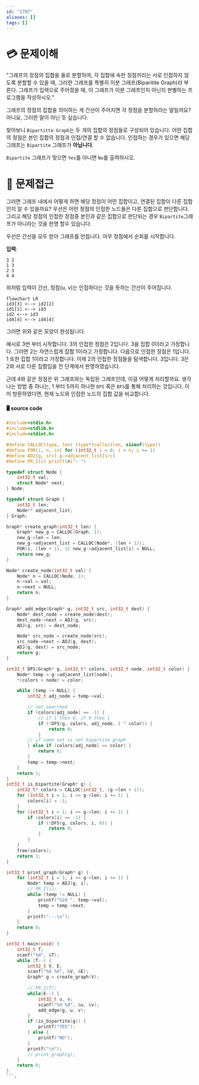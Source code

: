```yaml
---
id: "1707"
aliases: []
tags: []
---
```


# 💳 문제이해

"그래프의 장점의 집합을 둘로 분할하여, 각 집합에 속한 정점끼리는 서로
인접하지 않도록 분할할 수 있을 때, 그러한 그래프를 특별히 이분 
그래프(Biparitite Graph)라 부른다. 그래프가 입력으로 주어졌을 때,
이 그래프가 이분 그래프인지 아닌지 판별하는 프로그램을 작성하시오."

그래프의 정점의 집합을 의미하는 게 간선이 주어지면 각 정점을 분할하라는
말일까요? 아니요, 그러한 말이 아닌 듯 싶습니다.

찾아보니 `Bipartitte Graph`는 두 개의 집합의 정점들로 구성되어 있습니다.
어떤 집합의 정점은 본인 집합의 정점과 인접/연결 할 수 없습니다. 인접하는 경우가
있으면 해당 그래프는 `Bipartite` 그래프가 **아닙니다**. 

`Bipartite` 그래프가 맞으면 `Yes`를 아니면 `No`를 출력하시오.

# 🚥 문제접근

그러면 그래프 내에서 어떻게 하면 해당 정점이 어떤 집합이고, 연결된 집합이 
다른 집합인지 알 수 있을까요? 우선은 어떤 정점의 인접한 노드들은 다른 집합으로 
판단합니다. 그리고 해당 정점의 인접한 정점중 본인과 같은 집합으로
판단되는 경우 `Bipartite`그래프가 아니라는 것을 판명 할수 있습니다.

우선은 간선을 모두 받아 그래프를 만듭니다. 아무 정점에서 순회를 시작합니다.

**입력**:
```
3 2
1 3
2 3
4 4
```
위처럼 입력이 간선, 정점(u, v)는 인접하다는 것을 뜻하는 간선이 주어집니다.

```mermaid
flowchart LR
id3[3] <--> id2[2]
id1[1] <--> id3
id2 <--> id3
id4[4] <--> id4[4]
```
그러면 위와 같은 모양이 완성됩니다.

예시로 3번 부터 시작합니다.
3의 인접한 정점은 2입니다. 3을 집합 0이라고 가정합니다. 그러면 2는 자연스럽게
집합 1이라고 가정합니다. 다음으로 인접한 정점은 1입니다. 1 또한 집합
1이라고 가정합니다. 이제 2의 인접한 정점들을 탐색합니다. 3입니다. 3은
2와 서로 다른 집합임을 전 단계에서 판명하였습니다.

근데 4와 같은 정점은 위 그래프와는 독립된 그래프인데, 이걸 어떻게 처리할까요.
생각나는 방법 중 하나는, 1 부터 5까지 하나한 `DFS` 혹은 `BFS`를 통해 처리하는
것입니다. 이미 방문하였다면, 현재 노드와 인접한 노드의 집합 값을 비교합니다.

#### 🖥️ source code

```c
#include<stdio.h>
#include<stdlib.h>
#include<stdint.h>

#define CALLOC(type, len) (type*)calloc(len, sizeof(type))
#define FOR(i, n, in) for (int32_t i = 0; i < n; i += 1)
#define ADJ(g, src) g->adjacent_list[src]
#define PR_I(i) printf(#i": ")

typedef struct Node {
    int32_t val; 
    struct Node* next;
} Node;

typedef struct Graph {
    int32_t len;
    Node** adjacent_list;
} Graph;

Graph* create_graph(int32_t len) {
    Graph* new_g = CALLOC(Graph, 1);
	new_g->len = len;
    new_g->adjacent_list = CALLOC(Node*, (len + 1));
    FOR(i, (len + 1), 1) new_g->adjacent_list[i] = NULL;
    return new_g;
}

Node* create_node(int32_t val) {
    Node* n = CALLOC(Node, 1);  
    n->val = val;
    n->next = NULL;
    return n;
}

Graph* add_edge(Graph* g, int32_t src, int32_t dest) {
    Node* dest_node = create_node(dest);
    dest_node->next = ADJ(g, src);
    ADJ(g, src) = dest_node;

    Node* src_node = create_node(src);
    src_node->next = ADJ(g, dest);
    ADJ(g, dest) = src_node;
    return g;
}

int32_t DFS(Graph* g, int32_t* colors, int32_t node, int32_t color) {
	Node* temp = g->adjacent_list[node];
	*(colors + node) = color;

	while (temp != NULL) {
		int32_t adj_node = temp->val;

		// not searched
		if (colors[adj_node] == -1) {
			// if 1 then 0, if 0 then 1
			if (!DFS(g, colors, adj_node, 1 ^ color)) {
				return 0;
			}
		// if same set is not bipartite graph	
		} else if (colors[adj_node] == color) {
			return 0;
		}
		temp = temp->next;
	}
	return 1;
}
int32_t is_bipartite(Graph* g) {
	int32_t* colors = CALLOC(int32_t, (g->len + 1));
	for (int32_t i = 1; i <= g->len; i += 1) {
		colors[i] = -1;	
	}
	for (int32_t i = 1; i <= g->len; i += 1) {
		if (colors[i] == -1) {
			if (!DFS(g, colors, i, 0)) {
				return 0;
			}
		}
	}
	free(colors);
	return 1;
}

int32_t print_graph(Graph* g) {
    for (int32_t i = 1; i <= g->len; i += 1) {
        Node* temp = ADJ(g, i);
		// PR_I(i);
        while (temp != NULL) {
            printf("%2d ", temp->val);
            temp = temp->next;
        }
        printf("---\n");
    }
	return 0;
}

int32_t main(void) {
    int32_t T;
    scanf("%d", &T);
    while (T--) {
        int32_t V, E;
        scanf("%d %d", &V, &E);
        Graph* g = create_graph(V);
		
		// PR_I(T);
        while(E--) {
            int32_t u, v;
            scanf("%d %d", &u, &v);
			add_edge(g, u, v);
        }
		if (is_bipartite(g)) {
			printf("YES");
		} else {
			printf("NO");
		}
		printf("\n");
        // print_graph(g);
    }
    return 0;
}
```;

